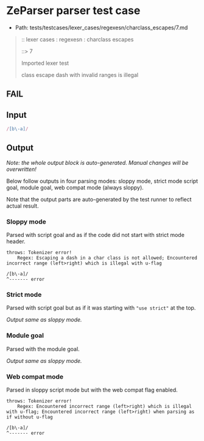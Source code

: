 # ZeParser parser test case

- Path: tests/testcases/lexer_cases/regexesn/charclass_escapes/7.md

> :: lexer cases : regexesn : charclass escapes
>
> ::> 7
>
> Imported lexer test
>
> class escape dash with invalid ranges is illegal

## FAIL

## Input

`````js
/[b\-a]/
`````

## Output

_Note: the whole output block is auto-generated. Manual changes will be overwritten!_

Below follow outputs in four parsing modes: sloppy mode, strict mode script goal, module goal, web compat mode (always sloppy).

Note that the output parts are auto-generated by the test runner to reflect actual result.

### Sloppy mode

Parsed with script goal and as if the code did not start with strict mode header.

`````
throws: Tokenizer error!
    Regex: Escaping a dash in a char class is not allowed; Encountered incorrect range (left>right) which is illegal with u-flag

/[b\-a]/
^------- error
`````

### Strict mode

Parsed with script goal but as if it was starting with `"use strict"` at the top.

_Output same as sloppy mode._

### Module goal

Parsed with the module goal.

_Output same as sloppy mode._

### Web compat mode

Parsed in sloppy script mode but with the web compat flag enabled.

`````
throws: Tokenizer error!
    Regex: Encountered incorrect range (left>right) which is illegal with u-flag; Encountered incorrect range (left>right) when parsing as if without u-flag

/[b\-a]/
^------- error
`````

